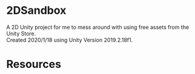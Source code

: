 # 2DSandbox
A 2D Unity project for me to mess around with using free assets from the Unity Store.  
Created 2020/1/18 using Unity Version 2019.2.18f1.

# Resources
